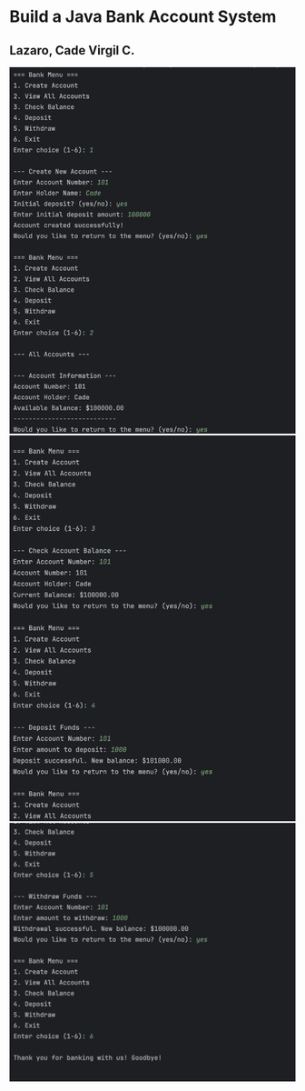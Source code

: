 # Build a Java Bank Account System
## Lazaro, Cade Virgil C.
![  screenshot  ](sc1.png)
![  screenshot  ](sc2.png)
![  screenshot  ](sc3.png)

